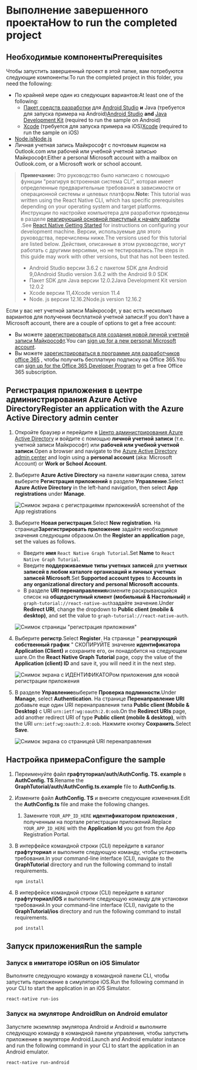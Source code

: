 # <a name="how-to-run-the-completed-project"></a><span data-ttu-id="3de54-101">Выполнение завершенного проекта</span><span class="sxs-lookup"><span data-stu-id="3de54-101">How to run the completed project</span></span>

## <a name="prerequisites"></a><span data-ttu-id="3de54-102">Необходимые компоненты</span><span class="sxs-lookup"><span data-stu-id="3de54-102">Prerequisites</span></span>

<span data-ttu-id="3de54-103">Чтобы запустить завершенный проект в этой папке, вам потребуются следующие компоненты:</span><span class="sxs-lookup"><span data-stu-id="3de54-103">To run the completed project in this folder, you need the following:</span></span>

- <span data-ttu-id="3de54-104">По крайней мере один из следующих вариантов:</span><span class="sxs-lookup"><span data-stu-id="3de54-104">At least one of the following:</span></span>
  - <span data-ttu-id="3de54-105">[Пакет средств разработки](https://jdk.java.net) для [Android Studio](https://developer.android.com/studio/) **и** Java (требуется для запуска примера на Android)</span><span class="sxs-lookup"><span data-stu-id="3de54-105">[Android Studio](https://developer.android.com/studio/) **and** [Java Development Kit](https://jdk.java.net) (required to run the sample on Android)</span></span>
  - <span data-ttu-id="3de54-106">[Xcode](https://developer.apple.com/xcode/) (требуется для запуска примера на iOS)</span><span class="sxs-lookup"><span data-stu-id="3de54-106">[Xcode](https://developer.apple.com/xcode/) (required to run the sample on iOS)</span></span>
- [<span data-ttu-id="3de54-107">Node.js</span><span class="sxs-lookup"><span data-stu-id="3de54-107">Node.js</span></span>](https://nodejs.org)
- <span data-ttu-id="3de54-108">Личная учетная запись Майкрософт с почтовым ящиком на Outlook.com или рабочей или учебной учетной записью Майкрософт.</span><span class="sxs-lookup"><span data-stu-id="3de54-108">Either a personal Microsoft account with a mailbox on Outlook.com, or a Microsoft work or school account.</span></span>

> <span data-ttu-id="3de54-109">**Примечание:** Это руководство было написано с помощью функции "реагируя встроенная система CLI", которая имеет определенные предварительные требования в зависимости от операционной системы и целевых платформ.</span><span class="sxs-lookup"><span data-stu-id="3de54-109">**Note:** This tutorial was written using the React Native CLI, which has specific prerequisites depending on your operating system and target platforms.</span></span> <span data-ttu-id="3de54-110">Инструкции по настройке компьютера для разработки приведены в разделе [реагирующий основной приступый к началу работы](https://facebook.github.io/react-native/docs/getting-started) .</span><span class="sxs-lookup"><span data-stu-id="3de54-110">See [React Native Getting Started](https://facebook.github.io/react-native/docs/getting-started) for instructions on configuring your development machine.</span></span> <span data-ttu-id="3de54-111">Версии, используемые для этого руководства, перечислены ниже.</span><span class="sxs-lookup"><span data-stu-id="3de54-111">The versions used for this tutorial are listed below.</span></span> <span data-ttu-id="3de54-112">Действия, описанные в этом руководстве, могут работать с другими версиями, но не тестировались.</span><span class="sxs-lookup"><span data-stu-id="3de54-112">The steps in this guide may work with other versions, but that has not been tested.</span></span>
>
> - <span data-ttu-id="3de54-113">Android Studio версии 3.6.2 с пакетом SDK для Android 9,0</span><span class="sxs-lookup"><span data-stu-id="3de54-113">Android Studio version 3.6.2 with the Android 9.0 SDK</span></span>
> - <span data-ttu-id="3de54-114">Пакет SDK для Java версии 12.0.2</span><span class="sxs-lookup"><span data-stu-id="3de54-114">Java Development Kit version 12.0.2</span></span>
> - <span data-ttu-id="3de54-115">Xcode версии 11,4</span><span class="sxs-lookup"><span data-stu-id="3de54-115">Xcode version 11.4</span></span>
> - <span data-ttu-id="3de54-116">Node. js версии 12.16.2</span><span class="sxs-lookup"><span data-stu-id="3de54-116">Node.js version 12.16.2</span></span>

<span data-ttu-id="3de54-117">Если у вас нет учетной записи Майкрософт, у вас есть несколько вариантов для получения бесплатной учетной записи:</span><span class="sxs-lookup"><span data-stu-id="3de54-117">If you don't have a Microsoft account, there are a couple of options to get a free account:</span></span>

- <span data-ttu-id="3de54-118">Вы можете [зарегистрироваться для создания новой личной учетной записи Майкрософт](https://signup.live.com/signup?wa=wsignin1.0&rpsnv=12&ct=1454618383&rver=6.4.6456.0&wp=MBI_SSL_SHARED&wreply=https://mail.live.com/default.aspx&id=64855&cbcxt=mai&bk=1454618383&uiflavor=web&uaid=b213a65b4fdc484382b6622b3ecaa547&mkt=E-US&lc=1033&lic=1).</span><span class="sxs-lookup"><span data-stu-id="3de54-118">You can [sign up for a new personal Microsoft account](https://signup.live.com/signup?wa=wsignin1.0&rpsnv=12&ct=1454618383&rver=6.4.6456.0&wp=MBI_SSL_SHARED&wreply=https://mail.live.com/default.aspx&id=64855&cbcxt=mai&bk=1454618383&uiflavor=web&uaid=b213a65b4fdc484382b6622b3ecaa547&mkt=E-US&lc=1033&lic=1).</span></span>
- <span data-ttu-id="3de54-119">Вы можете [зарегистрироваться в программе для разработчиков office 365](https://developer.microsoft.com/office/dev-program) , чтобы получить бесплатную подписку на Office 365.</span><span class="sxs-lookup"><span data-stu-id="3de54-119">You can [sign up for the Office 365 Developer Program](https://developer.microsoft.com/office/dev-program) to get a free Office 365 subscription.</span></span>

## <a name="register-an-application-with-the-azure-active-directory-admin-center"></a><span data-ttu-id="3de54-120">Регистрация приложения в центре администрирования Azure Active Directory</span><span class="sxs-lookup"><span data-stu-id="3de54-120">Register an application with the Azure Active Directory admin center</span></span>

1. <span data-ttu-id="3de54-121">Откройте браузер и перейдите в [Центр администрирования Azure Active Directory](https://aad.portal.azure.com) и войдите с помощью **личной учетной записи** (т.е. учетной записи Майкрософт) или **рабочей или учебной учетной записи**.</span><span class="sxs-lookup"><span data-stu-id="3de54-121">Open a browser and navigate to the [Azure Active Directory admin center](https://aad.portal.azure.com) and login using a **personal account** (aka: Microsoft Account) or **Work or School Account**.</span></span>

1. <span data-ttu-id="3de54-122">Выберите **Azure Active Directory** на панели навигации слева, затем выберите **Регистрация приложений** в разделе **Управление**.</span><span class="sxs-lookup"><span data-stu-id="3de54-122">Select **Azure Active Directory** in the left-hand navigation, then select **App registrations** under **Manage**.</span></span>

    ![<span data-ttu-id="3de54-123">Снимок экрана с регистрациями приложений</span><span class="sxs-lookup"><span data-stu-id="3de54-123">A screenshot of the App registrations</span></span> ](/tutorial/images/aad-portal-app-registrations.png)

1. <span data-ttu-id="3de54-124">Выберите **Новая регистрация**.</span><span class="sxs-lookup"><span data-stu-id="3de54-124">Select **New registration**.</span></span> <span data-ttu-id="3de54-125">На странице**Зарегистрировать приложение** задайте необходимые значения следующим образом.</span><span class="sxs-lookup"><span data-stu-id="3de54-125">On the **Register an application** page, set the values as follows.</span></span>

    - <span data-ttu-id="3de54-126">Введите **имя** `React Native Graph Tutorial`.</span><span class="sxs-lookup"><span data-stu-id="3de54-126">Set **Name** to `React Native Graph Tutorial`.</span></span>
    - <span data-ttu-id="3de54-127">Введите **поддерживаемые типы учетных записей** для **учетных записей в любом каталоге организаций и личных учетных записей Microsoft**.</span><span class="sxs-lookup"><span data-stu-id="3de54-127">Set **Supported account types** to **Accounts in any organizational directory and personal Microsoft accounts**.</span></span>
    - <span data-ttu-id="3de54-128">В разделе **URI перенаправления**измените раскрывающийся список на **общедоступный клиент (мобильный & Настольный)** и `graph-tutorial://react-native-auth`задайте значение.</span><span class="sxs-lookup"><span data-stu-id="3de54-128">Under **Redirect URI**, change the dropdown to **Public client (mobile & desktop)**, and set the value to `graph-tutorial://react-native-auth`.</span></span>

    ![Снимок страницы "регистрация приложения"](/tutorial/images/aad-register-an-app.png)

1. <span data-ttu-id="3de54-130">Выберите **регистр**.</span><span class="sxs-lookup"><span data-stu-id="3de54-130">Select **Register**.</span></span> <span data-ttu-id="3de54-131">На странице " **реагирующий собственный график** " СКОПИРУЙТЕ значение **идентификатора Application (Client)** и сохраните его, он понадобится на следующем шаге.</span><span class="sxs-lookup"><span data-stu-id="3de54-131">On the **React Native Graph Tutorial** page, copy the value of the **Application (client) ID** and save it, you will need it in the next step.</span></span>

    ![Снимок экрана с ИДЕНТИФИКАТОРом приложения для новой регистрации приложения](/tutorial/images/aad-application-id.png)

1. <span data-ttu-id="3de54-133">В разделе **Управление**выберите **Проверка подлинности**.</span><span class="sxs-lookup"><span data-stu-id="3de54-133">Under **Manage**, select **Authentication**.</span></span> <span data-ttu-id="3de54-134">На странице **Перенаправление URI** добавьте еще один URI перенаправления типа **Public client (Mobile & Desktop)** с URI `urn:ietf:wg:oauth:2.0:oob`.</span><span class="sxs-lookup"><span data-stu-id="3de54-134">On the **Redirect URIs** page, add another redirect URI of type **Public client (mobile & desktop)**, with the URI `urn:ietf:wg:oauth:2.0:oob`.</span></span> <span data-ttu-id="3de54-135">Нажмите кнопку **Сохранить**.</span><span class="sxs-lookup"><span data-stu-id="3de54-135">Select **Save**.</span></span>

    ![Снимок экрана со страницей URI перенаправления](/tutorial/images/aad-redirect-uris.png)

## <a name="configure-the-sample"></a><span data-ttu-id="3de54-137">Настройка примера</span><span class="sxs-lookup"><span data-stu-id="3de54-137">Configure the sample</span></span>

1. <span data-ttu-id="3de54-138">Переименуйте файл **графтуториал/auth/AuthConfig. TS. example** в **AuthConfig. TS**.</span><span class="sxs-lookup"><span data-stu-id="3de54-138">Rename the **GraphTutorial/auth/AuthConfig.ts.example** file to **AuthConfig.ts**.</span></span>
1. <span data-ttu-id="3de54-139">Измените файл **AuthConfig. TS** и внесите следующие изменения.</span><span class="sxs-lookup"><span data-stu-id="3de54-139">Edit the **AuthConfig.ts** file and make the following changes.</span></span>
    1. <span data-ttu-id="3de54-140">Замените `YOUR_APP_ID_HERE` **идентификатором приложения** , полученным на портале регистрации приложений.</span><span class="sxs-lookup"><span data-stu-id="3de54-140">Replace `YOUR_APP_ID_HERE` with the **Application Id** you got from the App Registration Portal.</span></span>

1. <span data-ttu-id="3de54-141">В интерфейсе командной строки (CLI) перейдите в каталог **графтуториал** и выполните следующую команду, чтобы установить требования.</span><span class="sxs-lookup"><span data-stu-id="3de54-141">In your command-line interface (CLI), navigate to the **GraphTutorial** directory and run the following command to install requirements.</span></span>

    ```Shell
    npm install
    ```

1. <span data-ttu-id="3de54-142">В интерфейсе командной строки (CLI) перейдите в каталог **графтуториал/iOS** и выполните следующую команду для установки требований.</span><span class="sxs-lookup"><span data-stu-id="3de54-142">In your command-line interface (CLI), navigate to the **GraphTutorial/ios** directory and run the following command to install requirements.</span></span>

    ```Shell
    pod install
    ```

## <a name="run-the-sample"></a><span data-ttu-id="3de54-143">Запуск приложения</span><span class="sxs-lookup"><span data-stu-id="3de54-143">Run the sample</span></span>

### <a name="run-on-ios-simulator"></a><span data-ttu-id="3de54-144">Запуск в имитаторе iOS</span><span class="sxs-lookup"><span data-stu-id="3de54-144">Run on iOS Simulator</span></span>

<span data-ttu-id="3de54-145">Выполните следующую команду в командной панели CLI, чтобы запустить приложение в симуляторе iOS.</span><span class="sxs-lookup"><span data-stu-id="3de54-145">Run the following command in your CLI to start the application in an iOS Simulator.</span></span>

```Shell
react-native run-ios
```

### <a name="run-on-android-emulator"></a><span data-ttu-id="3de54-146">Запуск на эмуляторе Android</span><span class="sxs-lookup"><span data-stu-id="3de54-146">Run on Android emulator</span></span>

<span data-ttu-id="3de54-147">Запустите экземпляр эмулятора Android и Android и выполните следующую команду в командной панели управления, чтобы запустить приложение в эмуляторе Android.</span><span class="sxs-lookup"><span data-stu-id="3de54-147">Launch and Android emulator instance and run the following command in your CLI to start the application in an Android emulator.</span></span>

```Shell
react-native run-android
```
